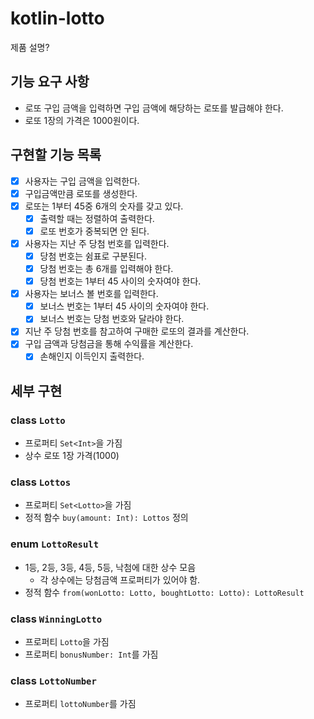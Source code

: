 # kotlin-lotto

제품 설명?

## 기능 요구 사항

- 로또 구입 금액을 입력하면 구입 금액에 해당하는 로또를 발급해야 한다.
- 로또 1장의 가격은 1000원이다.

## 구현할 기능 목록

- [x] 사용자는 구입 금액을 입력한다.
- [x] 구입금액만큼 로또를 생성한다.
- [x] 로또는 1부터 45중 6개의 숫자를 갖고 있다.
    - [x] 출력할 때는 정렬하여 출력한다.
    - [x] 로또 번호가 중복되면 안 된다.
- [x] 사용자는 지난 주 당첨 번호를 입력한다.
    - [x] 당첨 번호는 쉼표로 구분된다.
    - [x] 당첨 번호는 총 6개를 입력해야 한다.
    - [x] 당첨 번호는 1부터 45 사이의 숫자여야 한다.
- [x] 사용자는 보너스 볼 번호를 입력한다.
    - [x] 보너스 번호는 1부터 45 사이의 숫자여야 한다.
    - [x] 보너스 번호는 당첨 번호와 달라야 한다.
- [x] 지난 주 당첨 번호를 참고하여 구매한 로또의 결과를 계산한다.
- [x] 구입 금액과 당첨금을 통해 수익률을 계산한다.
    - [x] 손해인지 이득인지 출력한다.

## 세부 구현

### class `Lotto`

- 프로퍼티 `Set<Int>`을 가짐
- 상수 로또 1장 가격(1000)

### class `Lottos`

- 프로퍼티 `Set<Lotto>`을 가짐
- 정적 함수 `buy(amount: Int): Lottos` 정의

### enum `LottoResult`

- 1등, 2등, 3등, 4등, 5등, 낙첨에 대한 상수 모음
    - 각 상수에는 당첨금액 프로퍼티가 있어야 함.
- 정적 함수 `from(wonLotto: Lotto, boughtLotto: Lotto): LottoResult`

### class `WinningLotto`

- 프로퍼티 `Lotto`을 가짐
- 프로퍼티 `bonusNumber: Int`를 가짐

### class `LottoNumber`

- 프로퍼티 `lottoNumber`를 가짐

